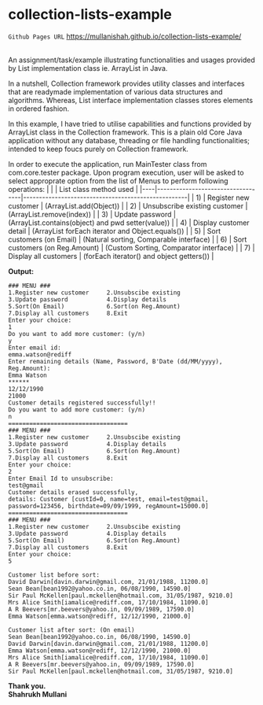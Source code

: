 # collection-lists-example
```Github Pages URL``` <a href="https://mullanishah.github.io/collection-lists-example/">https://mullanishah.github.io/collection-lists-example/</a>

<br>An assignment/task/example illustrating functionalities and usages provided by List implementation class ie. ArrayList in Java. 

In a nutshell, Collection framework provides utility classes and interfaces that are readymade implementation of various data structures and algorithms. Whereas, List interface implementation classes stores elements in ordered fashion.

In this example, I have tried to utilise capabilities and functions provided by ArrayList class in the Collection framework. This is a plain old Core Java application without any database, threading or file handling functionalities; intended to keep foucs purely on Collection framework.

In order to execute the application, run MainTester class from com.core.tester package. Upon program execution, user will be asked to select approprate option from the list of Menus to perform following operations:
|    |                                   | List class method used                             |
|----|-----------------------------------|----------------------------------------------------|
| 1) | Register new customer             | (ArrayList.add(Object))                            |
| 2) | Unsubscribe existing customer     | (ArrayList.remove(index))                          |
| 3) | Update password                   | (ArrayList.contains(object) and pwd setter(value)) |
| 4) | Display customer detail           | (ArrayList forEach iterator and Object.equals())   |
| 5) | Sort customers (on Email)         | (Natural sorting, Comparable interface)            |
| 6) | Sort customers (on Reg.Amount)    | (Custom Sorting, Comparator interface)             |
| 7) | Display all customers             | (forEach iterator() and object getters())          |

<b>Output:</b>
```Output
### MENU ### 
1.Register new customer 	2.Unsubscibe existing 
3.Update password 			4.Display details 
5.Sort(On Email) 			6.Sort(on Reg.Amount) 
7.Display all customers 	8.Exit
Enter your choice: 
1
Do you want to add more customer: (y/n)
y
Enter email id:
emma.watson@rediff
Enter remaining details (Name, Password, B'Date (dd/MM/yyyy), Reg.Amount): 
Emma Watson
******
12/12/1990
21000
Customer details registered successfully!!
Do you want to add more customer: (y/n)
n
==================================
### MENU ### 
1.Register new customer 	2.Unsubscibe existing 
3.Update password 			4.Display details 
5.Sort(On Email) 			6.Sort(on Reg.Amount) 
7.Display all customers 	8.Exit
Enter your choice: 
2
Enter Email Id to unsubscribe: 
test@gmail
Customer details erased successfully, 
details: Customer [custId=0, name=test, email=test@gmail, password=123456, birthdate=09/09/1999, regAmount=15000.0]
==================================
### MENU ### 
1.Register new customer 	2.Unsubscibe existing 
3.Update password 			4.Display details 
5.Sort(On Email) 			6.Sort(on Reg.Amount) 
7.Display all customers 	8.Exit
Enter your choice: 
5

Customer list before sort: 
David Darwin[davin.darwin@gmail.com, 21/01/1988, 11200.0]
Sean Bean[bean1992@yahoo.co.in, 06/08/1990, 14590.0]
Sir Paul McKellen[paul.mckellen@hotmail.com, 31/05/1987, 9210.0]
Mrs Alice Smith[iamalice@rediff.com, 17/10/1984, 11090.0]
A R Beevers[mr.beevers@yahoo.in, 09/09/1989, 17590.0]
Emma Watson[emma.watson@rediff, 12/12/1990, 21000.0]

Customer list after sort: (On email)
Sean Bean[bean1992@yahoo.co.in, 06/08/1990, 14590.0]
David Darwin[davin.darwin@gmail.com, 21/01/1988, 11200.0]
Emma Watson[emma.watson@rediff, 12/12/1990, 21000.0]
Mrs Alice Smith[iamalice@rediff.com, 17/10/1984, 11090.0]
A R Beevers[mr.beevers@yahoo.in, 09/09/1989, 17590.0]
Sir Paul McKellen[paul.mckellen@hotmail.com, 31/05/1987, 9210.0]
```

<b>Thank you.<br>
Shahrukh Mullani </b>
      


